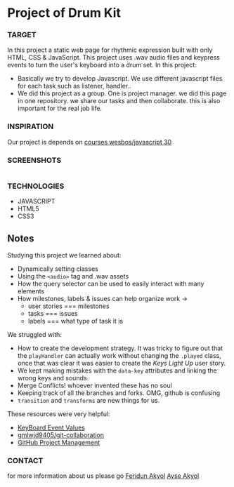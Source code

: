 # Project of Drum Kit
### TARGET
In this project a static web page for rhythmic expression built with only HTML, CSS & JavaScript. This project uses .wav audio files and keypress events to turn the user's keyboard into a drum set.
In this project:
* Basically we try to develop Javascript. We use different javascript files for each task such as listener, handler..
* We did this project as a group. One is project manager. we did this page in one repository. we share our tasks and then collaborate. this is also important for the real job life.   
### INSPIRATION
Our project is depends on [courses wesbos/javascript 30](https://courses.wesbos.com/account/access/5e6d32baabb2b01ab6abee86/view/194130650) 
### SCREENSHOTS
![]()

### TECHNOLOGIES
- JAVASCRIPT
- HTML5
- CSS3

## Notes

Studying this project we learned about:

* Dynamically setting classes
* Using the `<audio>` tag and .wav assets
* How the query selector can be used to easily interact with many elements
* How milestones, labels & issues can help organize work ->
  * user stories === milestones
  * tasks === issues
  * labels === what type of task it is

We struggled with:

* How to create the development strategy.  It was tricky to figure out that the `playHandler` can actually work without changing the `.played` class, once that was clear it was easier to create the _Keys Light Up_ user story.
* We kept making mistakes with the `data-key` attributes and linking the wrong keys and sounds.
* Merge Conflicts!  whoever invented these has no soul
* Keeping track of all the branches and forks.  OMG, github is confusing
* `transition` and `transforms` are new things for us. 

These resources were very helpful:

* [KeyBoard Event Values](https://css-tricks.com/snippets/javascript/javascript-keycodes/)
* [gmlwjd9405/git-collaboration](https://github.com/gmlwjd9405/git-collaboration)
* [GitHub Project Management](https://github.com/features/project-management)


### CONTACT
for more information about us please go [Feridun Akyol](https://feridunakyol.github.io)
[Ayse Akyol](https://ayseakyol.github.io/)

